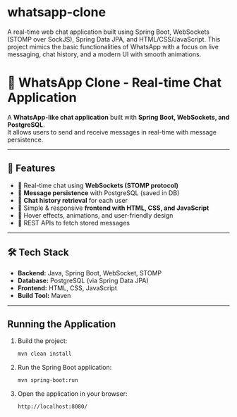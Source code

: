 # whatsapp-clone
A real-time web chat application built using Spring Boot, WebSockets (STOMP over SockJS), Spring Data JPA, and HTML/CSS/JavaScript. This project mimics the basic functionalities of WhatsApp with a focus on live messaging, chat history, and a modern UI with smooth animations.

# 💬 WhatsApp Clone - Real-time Chat Application

A **WhatsApp-like chat application** built with **Spring Boot, WebSockets, and PostgreSQL**.  
It allows users to send and receive messages in real-time with message persistence.

---

## 🚀 Features
- 🔹 Real-time chat using **WebSockets (STOMP protocol)**  
- 🔹 **Message persistence** with PostgreSQL (saved in DB)  
- 🔹 **Chat history retrieval** for each user  
- 🔹 Simple & responsive **frontend with HTML, CSS, and JavaScript**  
- 🔹 Hover effects, animations, and user-friendly design  
- 🔹 REST APIs to fetch stored messages  

---

## 🛠️ Tech Stack
- **Backend:** Java, Spring Boot, WebSocket, STOMP  
- **Database:** PostgreSQL (via Spring Data JPA)  
- **Frontend:** HTML, CSS, JavaScript  
- **Build Tool:** Maven  

---
## Running the Application

1. Build the project:
   ```bash
   mvn clean install
   
2. Run the Spring Boot application:
   ```bash
   mvn spring-boot:run
4. Open the application in your browser:
   ```bash
   http://localhost:8080/
   
   
   










    

   
   

